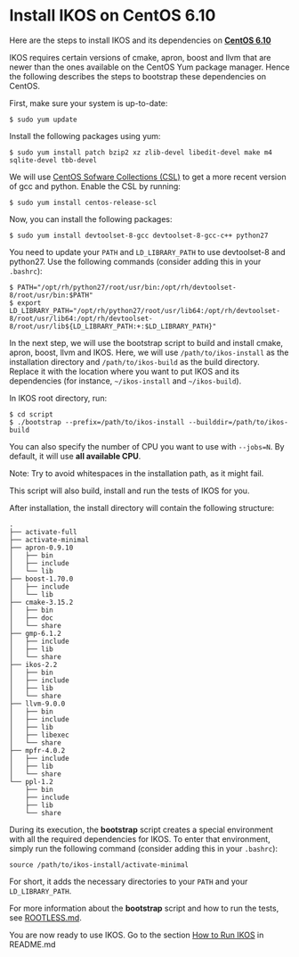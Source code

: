 Install IKOS on CentOS 6.10
===========================

Here are the steps to install IKOS and its dependencies on **[CentOS 6.10](https://www.centos.org/)**

IKOS requires certain versions of cmake, apron, boost and llvm that are newer than the ones available on the CentOS Yum package manager. Hence the following describes the steps to bootstrap these dependencies on CentOS.

First, make sure your system is up-to-date:

```
$ sudo yum update
```

Install the following packages using yum:

```
$ sudo yum install patch bzip2 xz zlib-devel libedit-devel make m4 sqlite-devel tbb-devel
```

We will use [CentOS Sofware Collections (CSL)](https://wiki.centos.org/AdditionalResources/Repositories/SCL) to get a more recent version of gcc and python. Enable the CSL by running:

```
$ sudo yum install centos-release-scl
```

Now, you can install the following packages:

```
$ sudo yum install devtoolset-8-gcc devtoolset-8-gcc-c++ python27
```

You need to update your `PATH` and `LD_LIBRARY_PATH` to use devtoolset-8 and python27. Use the following commands (consider adding this in your `.bashrc`):

```
$ PATH="/opt/rh/python27/root/usr/bin:/opt/rh/devtoolset-8/root/usr/bin:$PATH"
$ export LD_LIBRARY_PATH="/opt/rh/python27/root/usr/lib64:/opt/rh/devtoolset-8/root/usr/lib64:/opt/rh/devtoolset-8/root/usr/lib${LD_LIBRARY_PATH:+:$LD_LIBRARY_PATH}"
```

In the next step, we will use the bootstrap script to build and install cmake, apron, boost, llvm and IKOS.
Here, we will use `/path/to/ikos-install` as the installation directory and `/path/to/ikos-build` as the build directory. Replace it with the location where you want to put IKOS and its dependencies (for instance, `~/ikos-install` and `~/ikos-build`).

In IKOS root directory, run:

```
$ cd script
$ ./bootstrap --prefix=/path/to/ikos-install --builddir=/path/to/ikos-build
```

You can also specify the number of CPU you want to use with `--jobs=N`. By default, it will use **all available CPU**.

Note: Try to avoid whitespaces in the installation path, as it might fail.

This script will also build, install and run the tests of IKOS for you.

After installation, the install directory will contain the following structure:

```
.
├── activate-full
├── activate-minimal
├── apron-0.9.10
│   ├── bin
│   ├── include
│   └── lib
├── boost-1.70.0
│   ├── include
│   └── lib
├── cmake-3.15.2
│   ├── bin
│   ├── doc
│   └── share
├── gmp-6.1.2
│   ├── include
│   ├── lib
│   └── share
├── ikos-2.2
│   ├── bin
│   ├── include
│   ├── lib
│   └── share
├── llvm-9.0.0
│   ├── bin
│   ├── include
│   ├── lib
│   ├── libexec
│   └── share
├── mpfr-4.0.2
│   ├── include
│   ├── lib
│   └── share
└── ppl-1.2
    ├── bin
    ├── include
    ├── lib
    └── share
```

During its execution, the **bootstrap** script creates a special environment with all the required dependencies for IKOS. To enter that environment, simply run the following command (consider adding this in your `.bashrc`):

```
source /path/to/ikos-install/activate-minimal
```

For short, it adds the necessary directories to your `PATH` and your `LD_LIBRARY_PATH`.

For more information about the **bootstrap** script and how to run the tests, see [ROOTLESS.md](ROOTLESS.md).

You are now ready to use IKOS. Go to the section [How to Run IKOS](../../README.md#how-to-run-ikos) in README.md
